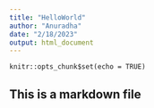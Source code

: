 ```yaml
---
title: "HelloWorld"
author: "Anuradha"
date: "2/18/2023"
output: html_document
---
```


```{r setup, include=FALSE}
knitr::opts_chunk$set(echo = TRUE)
```

## This is a markdown file


